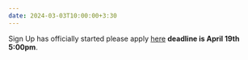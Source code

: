 ```yaml
---
date: 2024-03-03T10:00:00+3:30
---
```

Sign Up has officially started please apply [here](https://docs.google.com/forms/d/e/1FAIpQLSd0Yx6w6l0xELOh9Q9ByEleEBL5W5_90mN5DeNaYI9Tk9-Atw/viewform) **deadline is April 19th 5:00pm**. 
